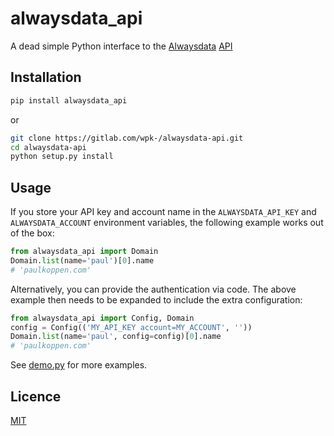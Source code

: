 alwaysdata_api
==============

A dead simple Python interface to the [Alwaysdata][AD] [API][API]


Installation
------------

```sh
pip install alwaysdata_api
```

or

```sh
git clone https://gitlab.com/wpk-/alwaysdata-api.git
cd alwaysdata-api
python setup.py install
```


Usage
-----

If you store your API key and account name in the `ALWAYSDATA_API_KEY` and
`ALWAYSDATA_ACCOUNT` environment variables, the following example works out of
the box:

```python
from alwaysdata_api import Domain
Domain.list(name='paul')[0].name
# 'paulkoppen.com'
```

Alternatively, you can provide the authentication via code. The above example
then needs to be expanded to include the extra configuration:

```python
from alwaysdata_api import Config, Domain
config = Config(('MY_API_KEY account=MY_ACCOUNT', ''))
Domain.list(name='paul', config=config)[0].name
# 'paulkoppen.com'
```

See [demo.py][DEMO] for more examples.


Licence
-------

[MIT](LICENCE)



[AD]: //alwaysdata.com/
[API]: //api.alwaysdata.com/doc/
[DEMO]: demo.py
